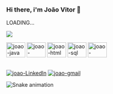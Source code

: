 ### Hi there, i'm João Vitor 👋
LOADING...

<div>
	<img src = "https://github-readme-stats.vercel.app/api?username=Jottinha&theme=highcontrast&show_icons=true" />
</div>

<div>
	<p></p>
	<img aling="center" alt="joao-java" height="40" width="50" src="https://cdn.jsdelivr.net/gh/devicons/devicon/icons/java/java-original.svg">
	<img aling="center" alt="joao-spring" height="40" width="50" src="https://cdn.jsdelivr.net/gh/devicons/devicon/icons/spring/spring-original-wordmark.svg">
	<img aling="center" alt="joao-html" height="40" width="50" src="https://cdn.jsdelivr.net/gh/devicons/devicon/icons/html5/html5-original.svg">
	<img aling="center" alt="joao-sql" height="40" width="50" src="https://cdn.jsdelivr.net/gh/devicons/devicon/icons/mysql/mysql-original.svg">
	<img aling="center" alt="joao-postSql" height="40" width="50" src="https://cdn.jsdelivr.net/gh/devicons/devicon/icons/postgresql/postgresql-original.svg">
</div>

##
<div>
	<a href="https://linkedin.com/in/joão-vitor-ferreira-0744a8205"><img aling="center" alt="joao-LinkedIn" src="https://img.shields.io/badge/LinkedIn-0077B5?style=for-the-badge&logo=linkedin&logoColor=white"></a>
	<a href="mailto:joaovitorfps852@gmail.com"><img aling="center" alt="joao-gmail" src="https://img.shields.io/badge/Gmail-D14836?style=for-the-badge&logo=gmail&logoColor=white"></a>
</div>

![Snake animation](https://github.com/Jottinha/Jottinha/blob/output/github-contribution-grid-snake.svg)


